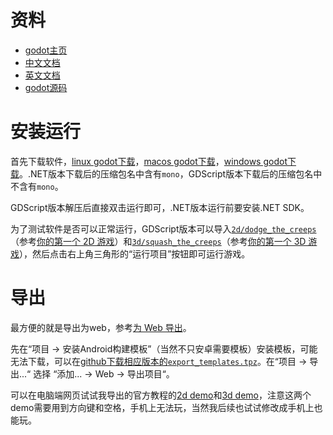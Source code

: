 # 资料

- [godot主页](https://godotengine.org/)
- [中文文档](https://docs.godotengine.org/zh-cn/4.x/)
- [英文文档](https://docs.godotengine.org/en/stable/)
- [godot源码](https://github.com/godotengine/godot)

# 安装运行

首先下载软件，[linux godot下载](https://godotengine.org/download/linux/)，[macos godot下载](https://godotengine.org/download/macos/)，[windows godot下载](https://godotengine.org/download/windows/)。.NET版本下载后的压缩包名中含有`mono`，GDScript版本下载后的压缩包名中不含有`mono`。

GDScript版本解压后直接双击运行即可，.NET版本运行前要安装.NET SDK。

为了测试软件是否可以正常运行，GDScript版本可以导入[`2d/dodge_the_creeps`](https://github.com/godotengine/godot-demo-projects/blob/master/2d/dodge_the_creeps/project.godot)（参考[你的第一个 2D 游戏](https://docs.godotengine.org/zh-cn/4.x/getting_started/first_2d_game/index.html)）和[`3d/squash_the_creeps`](https://github.com/godotengine/godot-demo-projects/blob/master/3d/squash_the_creeps/project.godot)（参考[你的第一个 3D 游戏](https://docs.godotengine.org/zh-cn/4.x/getting_started/first_3d_game/index.html)），然后点击右上角三角形的“运行项目”按钮即可运行游戏。

# 导出

最方便的就是导出为web，参考[为 Web 导出](https://docs.godotengine.org/zh-cn/4.x/tutorials/export/exporting_for_web.html)。

先在“项目 -> 安装Android构建模板”（当然不只安卓需要模板）安装模板，可能无法下载，可以在[github下载相应版本的`export_templates.tpz`](https://github.com/godotengine/godot/releases)。在“项目 -> 导出...“ 选择 “添加... -> Web -> 导出项目“。

可以在电脑端网页试试我导出的官方教程的[2d demo](https://chenxiaosong.com/godot/2d-demo/2d-demo.html)和[3d demo](https://chenxiaosong.com/godot/3d-demo/3d-demo.html)，注意这两个demo需要用到方向键和空格，手机上无法玩，当然我后续也试试修改成手机上也能玩。

